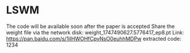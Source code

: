 # LSWM
The code will be available soon after the paper is accepted
Share the weight file via the network disk: weight_1747490627.5776417_ep8.pt
Link: https://pan.baidu.com/s/1iIHWOHfCpvNsO0euhhMDPw extracted code: 1234

